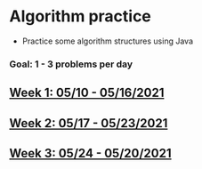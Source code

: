 # Algorithm practice
* Practice some algorithm structures using Java
### Goal: 1 - 3 problems per day
## [Week 1: 05/10 - 05/16/2021](week1_05.10-05.16.21.md)
## [Week 2: 05/17 - 05/23/2021](week2_05.17-05.23.21.md)
## [Week 3: 05/24 - 05/20/2021](week2_05.24-05.30.21.md)

